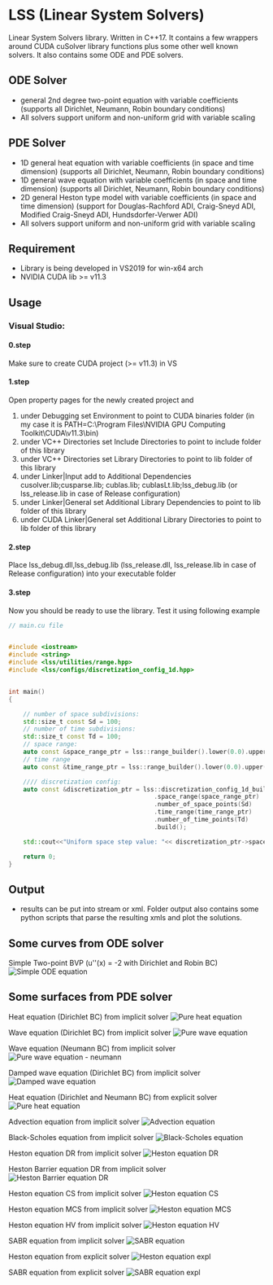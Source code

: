 # LSS (Linear System Solvers)
Linear System Solvers library. Written in C++17. It contains a few wrappers around CUDA cuSolver library functions plus some other well known solvers.
It also contains some ODE and PDE solvers.

## ODE Solver
* general 2nd degree two-point equation with variable coefficients (supports all Dirichlet, Neumann, Robin boundary conditions)
* All solvers support uniform and non-uniform grid with variable scaling


## PDE Solver
* 1D general heat equation with variable coefficients (in space and time dimension) (supports all Dirichlet, Neumann, Robin boundary conditions)
* 1D general wave equation with variable coefficients (in space and time dimension) (supports all Dirichlet, Neumann, Robin boundary conditions)
* 2D general Heston type model with variable coefficients (in space and time dimension)
 (support for Douglas-Rachford ADI, Craig-Sneyd ADI, Modified Craig-Sneyd ADI, Hundsdorfer-Verwer ADI)
* All solvers support uniform and non-uniform grid with variable scaling

## Requirement
* Library is being developed in VS2019 for win-x64 arch
* NVIDIA CUDA lib >= v11.3

## Usage
### Visual Studio:

#### 0.step
   Make sure to create CUDA project (>= v11.3) in VS
#### 1.step 
   Open property pages for the newly created project and
   1. under Debugging set Environment to point to CUDA binaries folder (in my case it is PATH=C:\Program Files\NVIDIA GPU Computing Toolkit\CUDA\v11.3\bin\)
   2. under VC++ Directories set Include Directories to point to include folder of this library
   3. under VC++ Directories set Library Directories to point to lib folder of this library
   4. under Linker|Input add to Additional Dependencies cusolver.lib;cusparse.lib; cublas.lib; cublasLt.lib;lss_debug.lib (or lss_release.lib in case of Release configuration)
   5. under Linker|General set Additional Library Dependencies to point to lib folder of this library
   6. under CUDA Linker|General set Additional Library Directories to point to lib folder of this library
#### 2.step
   Place lss_debug.dll,lss_debug.lib (lss_release.dll, lss_release.lib in case of Release configuration) into your executable folder
#### 3.step
   Now you should be ready to use the library. Test it using following example


```cpp
// main.cu file 


#include <iostream>
#include <string>
#include <lss/utilities/range.hpp>
#include <lss/configs/discretization_config_1d.hpp>


int main()
{

    // number of space subdivisions:
    std::size_t const Sd = 100;
    // number of time subdivisions:
    std::size_t const Td = 100;
    // space range:
    auto const &space_range_ptr = lss::range_builder().lower(0.0).upper(20.0).build();
    // time range
    auto const &time_range_ptr = lss::range_builder().lower(0.0).upper(1.0).build();

    //// discretization config:
    auto const &discretization_ptr = lss::discretization_config_1d_builder()
                                        .space_range(space_range_ptr)
                                        .number_of_space_points(Sd)
                                        .time_range(time_range_ptr)
                                        .number_of_time_points(Td)
                                        .build();

    std::cout<<"Uniform space step value: "<< discretization_ptr->space_step()<<"\n";

    return 0;
}
```

## Output
* results can be put into stream or xml. Folder output also contains some python scripts that parse the resulting xmls and plot the solutions. 

## Some curves from ODE solver
Simple Two-point BVP (u''(x) = -2 with Dirichlet and Robin BC)
![Simple ODE equation](/outputs/pics/simple_ode_numerical.png)

## Some surfaces from PDE solver

Heat equation (Dirichlet BC) from implicit solver
![Pure heat equation](/outputs/pics/temp_heat_equ_numerical_nonuniform.png)

Wave equation (Dirichlet BC) from implicit solver
![Pure wave equation](/outputs/pics/wave_pure_dir_equ_numerical.png)

Wave equation (Neumann BC) from implicit solver
![Pure wave equation - neumann](/outputs/pics/wave_neu_equ_numerical.png)

Damped wave equation (Dirichlet BC) from implicit solver
![Damped wave equation](/outputs/pics/damped_wave_dir_equ_numerical.png)

Heat equation (Dirichlet and Neumann BC) from explicit solver
![Pure heat equation](/outputs/pics/temp_heat_neu_equ_numerical.png)

Advection equation from implicit solver
![Advection equation](/outputs/pics/temp_advection_equ_numerical.png)

Black-Scholes equation from implicit solver
![Black-Scholes equation](/outputs/pics/call_option_price_surface_numerical_nonuniform.png)

Heston equation DR from implicit solver
![Heston equation DR](/outputs/pics/impl_heston_dr_numerical.png)

Heston Barrier equation DR from implicit solver
![Heston Barrier equation DR](/outputs/pics/impl_heston_dr_uao_call.png)

Heston equation CS from implicit solver
![Heston equation CS](/outputs/pics/impl_heston_cs_numerical.png)

Heston equation MCS from implicit solver
![Heston equation MCS](/outputs/pics/impl_heston_mcs_numerical.png)

Heston equation HV from implicit solver
![Heston equation HV](/outputs/pics/impl_heston_hv_numerical.png)

SABR equation from implicit solver
![SABR equation](/outputs/pics/impl_sabr_dr_numerical.png)

Heston equation from explicit solver
![Heston equation expl](/outputs/pics/expl_heston_euler_host_numerical.png)

SABR equation from explicit solver
![SABR equation expl](/outputs/pics/expl_sabr_euler_host_numerical.png)
